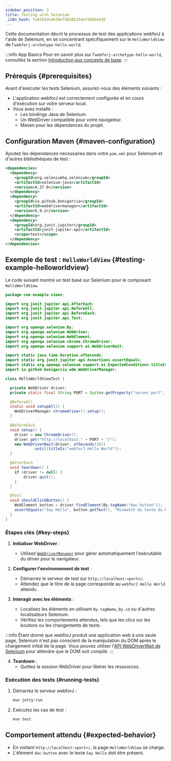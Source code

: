 ```yaml
---
sidebar_position: 3
title: Testing with Selenium
_i18n_hash: fe85942b4638ef9828b334ef986b4436
---
```

Cette documentation décrit le processus de test des applications webforJ à l'aide de Selenium, en se concentrant spécifiquement sur le `HelloWorldView` de
l'`webforj-archetype-hello-world`.

:::info App Basics
Pour en savoir plus sur l'`webforj-archetype-hello-world`, consultez la section [Introduction aux concepts de base](../../introduction/basics).
:::

## Prérequis {#prerequisites}

Avant d'exécuter les tests Selenium, assurez-vous des éléments suivants :
- L'application webforJ est correctement configurée et en cours d'exécution sur votre serveur local.
- Vous avez installé :
  - Les bindings Java de Selenium.
  - Un WebDriver compatible pour votre navigateur.
  - Maven pour les dépendances du projet.

## Configuration Maven {#maven-configuration}

Ajoutez les dépendances nécessaires dans votre `pom.xml` pour Selenium et d'autres bibliothèques de test :

```xml title="pom.xml"
<dependencies>
  <dependency>
    <groupId>org.seleniumhq.selenium</groupId>
    <artifactId>selenium-java</artifactId>
    <version>4.27.0</version>
  </dependency>
  <dependency>
    <groupId>io.github.bonigarcia</groupId>
    <artifactId>webdrivermanager</artifactId>
    <version>5.9.2</version>
  </dependency>
  <dependency>
    <groupId>org.junit.jupiter</groupId>
    <artifactId>junit-jupiter-api</artifactId>
    <scope>test</scope>
  </dependency>
</dependencies>
```

## Exemple de test : `HelloWorldView` {#testing-example-helloworldview}

Le code suivant montre un test basé sur Selenium pour le composant `HelloWorldView`.

```java title="HelloWorldViewTest.java"
package com.example.views;

import org.junit.jupiter.api.AfterEach;
import org.junit.jupiter.api.BeforeAll;
import org.junit.jupiter.api.BeforeEach;
import org.junit.jupiter.api.Test;

import org.openqa.selenium.By;
import org.openqa.selenium.WebDriver;
import org.openqa.selenium.WebElement;
import org.openqa.selenium.chrome.ChromeDriver;
import org.openqa.selenium.support.ui.WebDriverWait;

import static java.time.Duration.ofSeconds;
import static org.junit.jupiter.api.Assertions.assertEquals;
import static org.openqa.selenium.support.ui.ExpectedConditions.titleIs;
import io.github.bonigarcia.wdm.WebDriverManager;

class HelloWorldViewTest {

  private WebDriver driver;
  private static final String PORT = System.getProperty("server.port", "8080");

  @BeforeAll
  static void setupAll() {
    WebDriverManager.chromedriver().setup();
  }

  @BeforeEach
  void setup() {
    driver = new ChromeDriver();
    driver.get("http://localhost:" + PORT + "/");
    new WebDriverWait(driver, ofSeconds(30))
            .until(titleIs("webforJ Hello World"));
  }

  @AfterEach
  void teardown() {
    if (driver != null) {
        driver.quit();
    }
  }

  @Test
  void shouldClickButton() {
    WebElement button = driver.findElement(By.tagName("dwc-button"));
    assertEquals("Say Hello", button.getText(), "Mismatch du texte du bouton !");
  }
}
```

### Étapes clés {#key-steps}

1. **Initialiser WebDriver** :
   - Utilisez [`WebDriverManager`](https://github.com/bonigarcia/webdrivermanager) pour gérer automatiquement l'exécutable du driver pour le navigateur.

2. **Configurer l'environnement de test** :
   - Démarrez le serveur de test sur `http://localhost:<port>/`.
   - Attendez que le titre de la page corresponde au `webforJ Hello World` attendu.

3. **Interagir avec les éléments** :
   - Localisez les éléments en utilisant `By.tagName`, `By.id` ou d'autres localisateurs Selenium.
   - Vérifiez les comportements attendus, tels que les clics sur les boutons ou les changements de texte.

  :::info
  Étant donné que webforJ produit une application web à une seule page, Selenium n'est pas conscient de la manipulation du DOM après le chargement initial de la page. Vous pouvez utiliser l'[API WebDriverWait de Selenium](https://www.selenium.dev/selenium/docs/api/java/org/openqa/selenium/support/ui/WebDriverWait.html) pour attendre que le DOM soit compilé.
  :::

4. **Teardown** :
   - Quittez la session WebDriver pour libérer les ressources.

### Exécution des tests {#running-tests}

1. Démarrez le serveur webforJ :
   ```bash
   mvn jetty:run
   ```

2. Exécutez les cas de test :
   ```bash
   mvn test
   ```

## Comportement attendu {#expected-behavior}

- En visitant `http://localhost:<port>/`, la page `HelloWorldView` se charge.
- L'élément `dwc-button` avec le texte `Say Hello` doit être présent.
